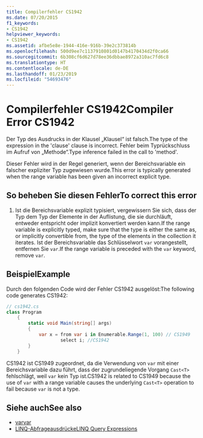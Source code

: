 ```yaml
---
title: Compilerfehler CS1942
ms.date: 07/20/2015
f1_keywords:
- CS1942
helpviewer_keywords:
- CS1942
ms.assetid: afbe5e8e-1944-416e-916b-39e2c373814b
ms.openlocfilehash: 500d9ee7c1137910801d0147b4170434d2f0ca66
ms.sourcegitcommit: 6b308cf6d627d78ee36dbbae8972a310ac7fd6c8
ms.translationtype: HT
ms.contentlocale: de-DE
ms.lasthandoff: 01/23/2019
ms.locfileid: "54693476"
---
```

# <a name="compiler-error-cs1942"></a><span data-ttu-id="0652e-102">Compilerfehler CS1942</span><span class="sxs-lookup"><span data-stu-id="0652e-102">Compiler Error CS1942</span></span>

<span data-ttu-id="0652e-103">Der Typ des Ausdrucks in der Klausel „Klausel“ ist falsch.</span><span class="sxs-lookup"><span data-stu-id="0652e-103">The type of the expression in the 'clause' clause is incorrect.</span></span> <span data-ttu-id="0652e-104">Fehler beim Typrückschluss im Aufruf von „Methode“.</span><span class="sxs-lookup"><span data-stu-id="0652e-104">Type inference failed in the call to 'method'.</span></span>  
  
<span data-ttu-id="0652e-105">Dieser Fehler wird in der Regel generiert, wenn der Bereichsvariable ein falscher expliziter Typ zugewiesen wurde.</span><span class="sxs-lookup"><span data-stu-id="0652e-105">This error is typically generated when the range variable has been given an incorrect explicit type.</span></span>  

## <a name="to-correct-this-error"></a><span data-ttu-id="0652e-106">So beheben Sie diesen Fehler</span><span class="sxs-lookup"><span data-stu-id="0652e-106">To correct this error</span></span>

1. <span data-ttu-id="0652e-107">Ist die Bereichsvariable explizit typisiert, vergewissern Sie sich, dass der Typ dem Typ der Elemente in der Auflistung, die sie durchläuft, entweder entspricht oder implizit konvertiert werden kann.</span><span class="sxs-lookup"><span data-stu-id="0652e-107">If the range variable is explicitly typed, make sure that the type is either the same as, or implicitly convertible from, the type of the elements in the collection it iterates.</span></span> <span data-ttu-id="0652e-108">Ist der Bereichsvariable das Schlüsselwort `var` vorangestellt, entfernen Sie `var`.</span><span class="sxs-lookup"><span data-stu-id="0652e-108">If the range variable is preceded with the `var` keyword, remove `var`.</span></span>  
  
## <a name="example"></a><span data-ttu-id="0652e-109">Beispiel</span><span class="sxs-lookup"><span data-stu-id="0652e-109">Example</span></span>

<span data-ttu-id="0652e-110">Durch den folgenden Code wird der Fehler CS1942 ausgelöst:</span><span class="sxs-lookup"><span data-stu-id="0652e-110">The following code generates CS1942:</span></span>  

```csharp
// cs1942.cs  
class Program  
    {  
        static void Main(string[] args)  
        {  
            var x = from var i in Enumerable.Range(1, 100) // CS1949  
                    select i; //CS1942  
        }  
    }  
```

<span data-ttu-id="0652e-111">CS1942 ist CS1949 zugeordnet, da die Verwendung von `var` mit einer Bereichsvariable dazu führt, dass der zugrundeliegende Vorgang `Cast<T>` fehlschlägt, weil `var` kein Typ ist.</span><span class="sxs-lookup"><span data-stu-id="0652e-111">CS1942 is related to CS1949 because the use of `var` with a range variable causes the underlying `Cast<T>` operation to fail because `var` is not a type.</span></span>  
  
## <a name="see-also"></a><span data-ttu-id="0652e-112">Siehe auch</span><span class="sxs-lookup"><span data-stu-id="0652e-112">See also</span></span>

- [<span data-ttu-id="0652e-113">var</span><span class="sxs-lookup"><span data-stu-id="0652e-113">var</span></span>](../../../csharp/language-reference/keywords/var.md)
- [<span data-ttu-id="0652e-114">LINQ-Abfrageausdrücke</span><span class="sxs-lookup"><span data-stu-id="0652e-114">LINQ Query Expressions</span></span>](../../../csharp/programming-guide/linq-query-expressions/index.md)

